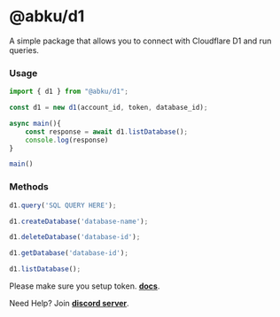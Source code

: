 # @abku/d1

A simple package that allows you to connect with Cloudflare D1 and run queries.

### Usage
```js
import { d1 } from "@abku/d1";

const d1 = new d1(account_id, token, database_id);

async main(){
    const response = await d1.listDatabase();
    console.log(response)
}

main()
```

### Methods
```js
d1.query('SQL QUERY HERE');
```

```js
d1.createDatabase('database-name');
```

```js
d1.deleteDatabase('database-id');
```

```js
d1.getDatabase('database-id');
```

```js
d1.listDatabase();
```

Please make sure you setup token. **[docs](https://developers.cloudflare.com/fundamentals/api/get-started/create-token/)**.

Need Help? Join **[discord server](https://to.abku.dev/discord)**.